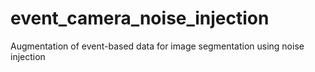 # event_camera_noise_injection
Augmentation of event-based data for image segmentation using noise injection
